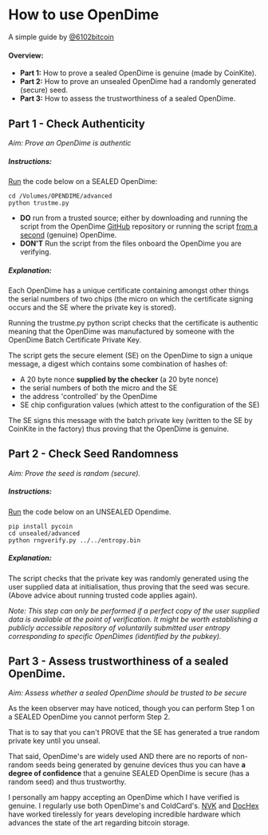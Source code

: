 # How to use OpenDime
A simple guide by [@6102bitcoin](https://twitter.com/6102bitcoin)

#### Overview:
- **Part 1:** How to prove a sealed OpenDime is genuine (made by CoinKite).
- **Part 2:** How to prove an unsealed OpenDime had a randomly generated (secure) seed.
- **Part 3:** How to assess the trustworthiness of a sealed OpenDime.

## Part 1 - Check Authenticity
*Aim: Prove an OpenDime is authentic*

##### Instructions:
[Run](https://github.com/opendime/opendime/blob/master/whitepapers/opendime-trust-features.md#using-the-trustmepy-program) the code below on a SEALED OpenDime:

```
cd /Volumes/OPENDIME/advanced
python trustme.py
```

- **DO** run from a trusted source; either by downloading and running the script from the OpenDime [GitHub](https://github.com/opendime/opendime) repository or running the script [from a second](https://github.com/opendime/opendime/blob/master/whitepapers/opendime-trust-features.md#cross-device-verification) (genuine) OpenDime.
- **DON'T** Run the script from the files onboard the OpenDime you are verifying.

##### Explanation:

Each OpenDime has a unique certificate containing amongst other things the serial numbers of two chips (the micro on which the certificate signing occurs and the SE where the private key is stored).

Running the trustme.py python script checks that the certificate is authentic meaning that the OpenDime was manufactured by someone with the OpenDime Batch Certificate Private Key.

The script gets the secure element (SE) on the OpenDime to sign a unique message, a digest which contains some combination of hashes of:
- A 20 byte nonce **supplied by the checker** (a 20 byte nonce)
- the serial numbers of both the micro and the SE
- the address 'controlled' by the OpenDime
- SE chip configuration values (which attest to the configuration of the SE)

The SE signs this message with the batch private key (written to the SE by CoinKite in the factory) thus proving that the OpenDime is genuine.

## Part 2 - Check Seed Randomness
*Aim: Prove the seed is random (secure).*

##### Instructions:
[Run](https://github.com/opendime/opendime#checking-the-private-key-math) the code below on an UNSEALED Opendime.

```
pip install pycoin
cd unsealed/advanced
python rngverify.py ../../entropy.bin
```

##### Explanation:
The script checks that the private key was randomly generated using the user supplied data at initialisation, thus proving that the seed was secure. (Above advice about running trusted code applies again).

*Note: This step can only be performed if a perfect copy of the user supplied data is available at the point of verification. It might be worth establishing a publicly accessible repository of voluntarily submitted user entropy corresponding to specific OpenDimes (identified by the pubkey).*

## Part 3 - Assess trustworthiness of a sealed OpenDime.
*Aim: Assess whether a sealed OpenDime should be trusted to be secure*

As the keen observer may have noticed, though you can perform Step 1 on a SEALED OpenDime you cannot perform Step 2.

That is to say that you can't PROVE that the SE has generated a true random private key until you unseal.

That said, OpenDime's are widely used AND there are no reports of non-random seeds being generated by genuine devices thus you can have **a degree of confidence** that a genuine SEALED OpenDime is secure (has a random seed) and thus trustworthy.

I personally am happy accepting an OpenDime which I have verified is genuine.
I regularly use both OpenDime's and ColdCard's. [NVK](https://twitter.com/nvk) and [DocHex](https://twitter.com/dochex) have worked tirelessly for years developing incredible hardware which advances the state of the art regarding bitcoin storage.
